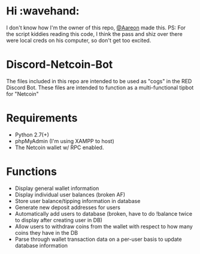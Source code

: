 # Hi :wavehand:
I don't know how I'm the owner of this repo, [@Aareon](https://github.com/Aareon) made this.
PS: For the script kiddies reading this code, I think the pass and shiz over there were local creds on his computer, so don't get too excited.

# Discord-Netcoin-Bot
The files included in this repo are intended to be used as "cogs" in the RED Discord Bot.
These files are intended to function as a multi-functional tipbot for "Netcoin"

# Requirements
* Python 2.7(+)
* phpMyAdmin (I'm using XAMPP to host)
* The Netcoin wallet w/ RPC enabled.

# Functions
* Display general wallet information
* Display individual user balances (broken AF)
* Store user balance/tipping information in database
* Generate new deposit addresses for users
* Automatically add users to database (broken, have to do !balance twice to display after creating user in DB)
* Allow users to withdraw coins from the wallet with respect to how many coins they have in the DB
* Parse through wallet transaction data on a per-user basis to update database information
